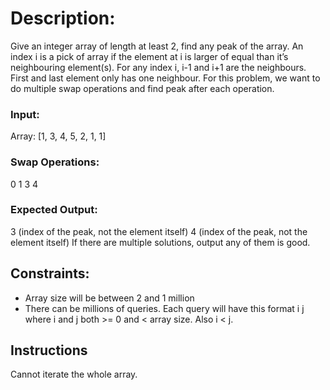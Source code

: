 # Description:
Give an integer array of length at least 2, find any peak of the array. An index i is a pick of array if the element at i is larger of equal than it’s neighbouring element(s). For any index i, i-1 and i+1 are the neighbours. First and last element only has one neighbour.
For this problem, we want to do multiple swap operations and find peak after each operation.
### Input:
Array:
[1, 3, 4, 5, 2, 1, 1]
### Swap Operations:
0 1
3 4
### Expected Output:
3 (index of the peak, not the element itself)
4 (index of the peak, not the element itself)
If there are multiple solutions, output any of them is good.
## Constraints:
* Array size will be between 2 and 1 million
* There can be millions of queries. Each query will have this format i j where i and j both >= 0 and < array size. Also i < j.

## Instructions
Cannot iterate the whole array.